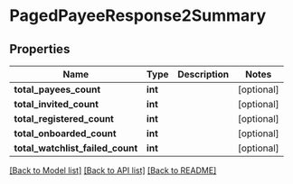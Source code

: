 # PagedPayeeResponse2Summary

## Properties
Name | Type | Description | Notes
------------ | ------------- | ------------- | -------------
**total_payees_count** | **int** |  | [optional] 
**total_invited_count** | **int** |  | [optional] 
**total_registered_count** | **int** |  | [optional] 
**total_onboarded_count** | **int** |  | [optional] 
**total_watchlist_failed_count** | **int** |  | [optional] 

[[Back to Model list]](../README.md#documentation-for-models) [[Back to API list]](../README.md#documentation-for-api-endpoints) [[Back to README]](../README.md)


